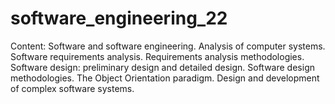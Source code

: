 # software_engineering_22
Content: Software and software engineering. Analysis of computer systems. Software requirements analysis. Requirements analysis methodologies. Software design: preliminary design and detailed design. Software design methodologies. The Object Orientation paradigm. Design and development of complex software systems.
